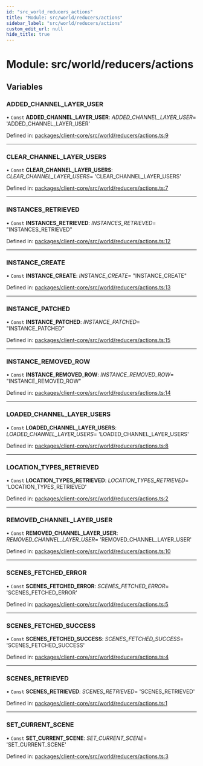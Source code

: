 ```yaml
---
id: "src_world_reducers_actions"
title: "Module: src/world/reducers/actions"
sidebar_label: "src/world/reducers/actions"
custom_edit_url: null
hide_title: true
---
```


# Module: src/world/reducers/actions

## Variables

### ADDED\_CHANNEL\_LAYER\_USER

• `Const` **ADDED\_CHANNEL\_LAYER\_USER**: *ADDED_CHANNEL_LAYER_USER*= 'ADDED\_CHANNEL\_LAYER\_USER'

Defined in: [packages/client-core/src/world/reducers/actions.ts:9](https://github.com/xr3ngine/xr3ngine/blob/673ad6a5f/packages/client-core/src/world/reducers/actions.ts#L9)

___

### CLEAR\_CHANNEL\_LAYER\_USERS

• `Const` **CLEAR\_CHANNEL\_LAYER\_USERS**: *CLEAR_CHANNEL_LAYER_USERS*= 'CLEAR\_CHANNEL\_LAYER\_USERS'

Defined in: [packages/client-core/src/world/reducers/actions.ts:7](https://github.com/xr3ngine/xr3ngine/blob/673ad6a5f/packages/client-core/src/world/reducers/actions.ts#L7)

___

### INSTANCES\_RETRIEVED

• `Const` **INSTANCES\_RETRIEVED**: *INSTANCES_RETRIEVED*= "INSTANCES\_RETRIEVED"

Defined in: [packages/client-core/src/world/reducers/actions.ts:12](https://github.com/xr3ngine/xr3ngine/blob/673ad6a5f/packages/client-core/src/world/reducers/actions.ts#L12)

___

### INSTANCE\_CREATE

• `Const` **INSTANCE\_CREATE**: *INSTANCE_CREATE*= "INSTANCE\_CREATE"

Defined in: [packages/client-core/src/world/reducers/actions.ts:13](https://github.com/xr3ngine/xr3ngine/blob/673ad6a5f/packages/client-core/src/world/reducers/actions.ts#L13)

___

### INSTANCE\_PATCHED

• `Const` **INSTANCE\_PATCHED**: *INSTANCE_PATCHED*= "INSTANCE\_PATCHED"

Defined in: [packages/client-core/src/world/reducers/actions.ts:15](https://github.com/xr3ngine/xr3ngine/blob/673ad6a5f/packages/client-core/src/world/reducers/actions.ts#L15)

___

### INSTANCE\_REMOVED\_ROW

• `Const` **INSTANCE\_REMOVED\_ROW**: *INSTANCE_REMOVED_ROW*= "INSTANCE\_REMOVED\_ROW"

Defined in: [packages/client-core/src/world/reducers/actions.ts:14](https://github.com/xr3ngine/xr3ngine/blob/673ad6a5f/packages/client-core/src/world/reducers/actions.ts#L14)

___

### LOADED\_CHANNEL\_LAYER\_USERS

• `Const` **LOADED\_CHANNEL\_LAYER\_USERS**: *LOADED_CHANNEL_LAYER_USERS*= 'LOADED\_CHANNEL\_LAYER\_USERS'

Defined in: [packages/client-core/src/world/reducers/actions.ts:8](https://github.com/xr3ngine/xr3ngine/blob/673ad6a5f/packages/client-core/src/world/reducers/actions.ts#L8)

___

### LOCATION\_TYPES\_RETRIEVED

• `Const` **LOCATION\_TYPES\_RETRIEVED**: *LOCATION_TYPES_RETRIEVED*= 'LOCATION\_TYPES\_RETRIEVED'

Defined in: [packages/client-core/src/world/reducers/actions.ts:2](https://github.com/xr3ngine/xr3ngine/blob/673ad6a5f/packages/client-core/src/world/reducers/actions.ts#L2)

___

### REMOVED\_CHANNEL\_LAYER\_USER

• `Const` **REMOVED\_CHANNEL\_LAYER\_USER**: *REMOVED_CHANNEL_LAYER_USER*= 'REMOVED\_CHANNEL\_LAYER\_USER'

Defined in: [packages/client-core/src/world/reducers/actions.ts:10](https://github.com/xr3ngine/xr3ngine/blob/673ad6a5f/packages/client-core/src/world/reducers/actions.ts#L10)

___

### SCENES\_FETCHED\_ERROR

• `Const` **SCENES\_FETCHED\_ERROR**: *SCENES_FETCHED_ERROR*= 'SCENES\_FETCHED\_ERROR'

Defined in: [packages/client-core/src/world/reducers/actions.ts:5](https://github.com/xr3ngine/xr3ngine/blob/673ad6a5f/packages/client-core/src/world/reducers/actions.ts#L5)

___

### SCENES\_FETCHED\_SUCCESS

• `Const` **SCENES\_FETCHED\_SUCCESS**: *SCENES_FETCHED_SUCCESS*= 'SCENES\_FETCHED\_SUCCESS'

Defined in: [packages/client-core/src/world/reducers/actions.ts:4](https://github.com/xr3ngine/xr3ngine/blob/673ad6a5f/packages/client-core/src/world/reducers/actions.ts#L4)

___

### SCENES\_RETRIEVED

• `Const` **SCENES\_RETRIEVED**: *SCENES_RETRIEVED*= 'SCENES\_RETRIEVED'

Defined in: [packages/client-core/src/world/reducers/actions.ts:1](https://github.com/xr3ngine/xr3ngine/blob/673ad6a5f/packages/client-core/src/world/reducers/actions.ts#L1)

___

### SET\_CURRENT\_SCENE

• `Const` **SET\_CURRENT\_SCENE**: *SET_CURRENT_SCENE*= 'SET\_CURRENT\_SCENE'

Defined in: [packages/client-core/src/world/reducers/actions.ts:3](https://github.com/xr3ngine/xr3ngine/blob/673ad6a5f/packages/client-core/src/world/reducers/actions.ts#L3)
